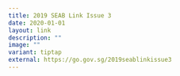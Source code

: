 ```yaml
---
title: 2019 SEAB Link Issue 3
date: 2020-01-01
layout: link
description: ""
image: ""
variant: tiptap
external: https://go.gov.sg/2019seablinkissue3
---
```

